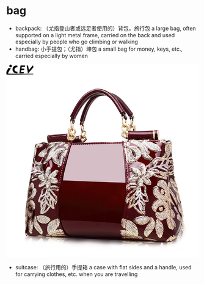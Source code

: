 # bag

- backpack: （尤指登山者或远足者使用的）背包，旅行包 a large bag, often supported on a light metal frame, carried on the back and used especially by people who go climbing or walking
- handbag: 小手提包；（尤指）坤包 a small bag for money, keys, etc., carried especially by women

![](images/handbag.jpg)

- suitcase: （旅行用的）手提箱 a case with flat sides and a handle, used for carrying clothes, etc. when you are travelling
